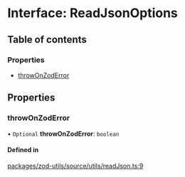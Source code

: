 # Interface: ReadJsonOptions

## Table of contents

### Properties

- [throwOnZodError](ReadJsonOptions.md#throwonzoderror)

## Properties

### throwOnZodError

• `Optional` **throwOnZodError**: `boolean`

#### Defined in

[packages/zod-utils/source/utils/readJson.ts:9](https://github.com/jakubmazanec/js-tools/blob/51d3aaaeed38631e34d7f0f0eda9b6da73912394/packages/zod-utils/source/utils/readJson.ts#L9)
